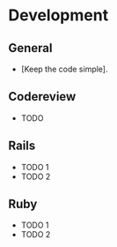Development
======

General
-------

* [Keep the code simple].

Codereview
-------

* TODO

Rails
-------

* TODO 1
* TODO 2

Ruby
-------

* TODO 1
* TODO 2
